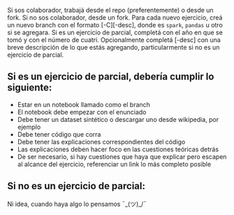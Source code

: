 Si sos colaborador, trabajá desde el repo (preferentemente) o desde un fork. Si no sos colaborador, desde un fork.
Para cada nuevo ejercicio, creá un nuevo branch con el formato <tema>[-<YYYY>C<N>][-desc], donde <tema> es `spark`, `pandas` u otro si se agregara. Si es un ejercicio de parcial, completá <YYYY> con el año en que se tomó y <N> con el número de cuatri. Opcionalmente completá [-desc] con una breve descripción de lo que estás agregando, particularmente si no es un ejercicio de parcial.

## Si es un ejercicio de parcial, debería cumplir lo siguiente:
* Estar en un notebook llamado como el branch
* El notebook debe empezar con el enunciado
* Debe tener un dataset sintético o descargar uno desde wikipedia, por ejemplo
* Debe tener código que corra
* Debe tener las explicaciones correspondientes del código
* Las explicaciones deben hacer foco en las cuestiones teóricas detrás
* De ser necesario, si hay cuestiones que haya que explicar pero escapen al alcance del ejercicio, referenciar un link lo más completo posible

## Si no es un ejercicio de parcial:
Ni idea, cuando haya algo lo pensamos ¯\_(ツ)_/¯

